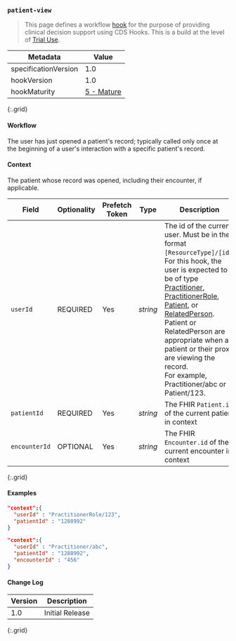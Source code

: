 ### `patient-view`

<blockquote >
    This page defines a workflow <a href="{{site.data.fhir.cdshooks}}#hooks">hook</a> for the purpose of providing clinical decision support using CDS Hooks. This is a build at the level of <a href="http://hl7.org/fhir/versions.html#std-processs">Trial Use</a>.
</blockquote>

| Metadata | Value |
| ---- | ---- |
| specificationVersion | 1.0 |
| hookVersion | 1.0 |
| hookMaturity | [5 - Mature](https://build.fhir.org/ig/HL7/cds-hooks/#hook-maturity-model) |
{:.grid}

#### Workflow

The user has just opened a patient's record; typically called only once at the beginning of a user's interaction with a specific patient's record.

#### Context

The patient whose record was opened, including their encounter, if applicable.

Field | Optionality | Prefetch Token | Type | Description
----- | -------- | ---- | ---- | ----
`userId` | REQUIRED | Yes | *string* | The id of the current user.  Must be in the format `[ResourceType]/[id]`.<br />For this hook, the user is expected to be of type [Practitioner](https://www.hl7.org/fhir/practitioner.html), [PractitionerRole](https://www.hl7.org/fhir/practitionerrole.html), [Patient](https://www.hl7.org/fhir/patient.html), or [RelatedPerson](https://www.hl7.org/fhir/relatedperson.html).<br /> Patient or RelatedPerson are appropriate when a patient or their proxy are viewing the record.<br />For example, Practitioner/abc or Patient/123.
`patientId` | REQUIRED | Yes | *string* | The FHIR `Patient.id` of the current patient in context
`encounterId` | OPTIONAL | Yes | *string* | The FHIR `Encounter.id` of the current encounter in context
{:.grid}

#### Examples

```json
"context":{
  "userId" : "PractitionerRole/123",
  "patientId" : "1288992"
}
```

```json
"context":{
  "userId" : "Practitioner/abc",
  "patientId" : "1288992",
  "encounterId" : "456"
}
```

#### Change Log

Version | Description
---- | ----
1.0 | Initial Release
{:.grid}